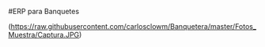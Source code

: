 #ERP para Banquetes

(https://raw.githubusercontent.com/carlosclowm/Banquetera/master/Fotos_Muestra/Captura.JPG)
